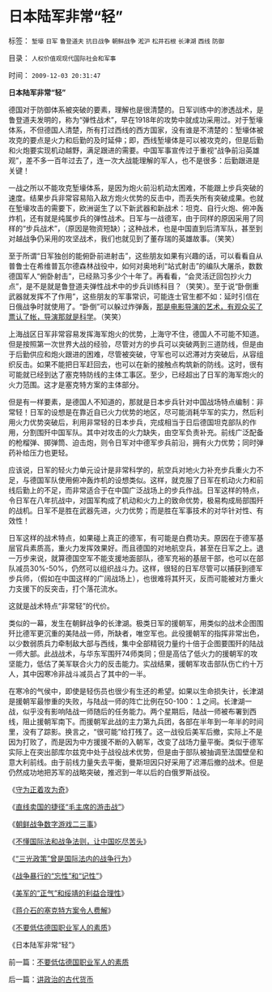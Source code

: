 # 日本陆军非常“轻”

标签： `堑壕` `日军` `鲁登道夫` `抗日战争` `朝鲜战争` `淞沪` `松井石根` `长津湖` `西线` `防御` 

目录： `人权价值观现代国际社会和军事`

时间： `2009-12-03 20:31:47`

**日本陆军非常“轻”**

德国对于防御体系被突破的要素，理解也是很清楚的。日军训练中的渗透战术，是鲁登道夫发明的，称为“弹性战术”，早在1918年的攻势中就成功采用过。对于堑壕体系，不但德国人清楚，所有打过西线的西方国家，没有谁是不清楚的：堑壕体被攻克的要点是火力和后勤的及时延伸；即，西线堑壕体是可以被攻克的，但是后勤和火炮要实现机动越野，满足跟进的需要。中国军事宣传过于重视“战争前沿英雄观”，差不多一百年过去了，连一次大战能理解的军人，也不是很多：后勤跟进是关键！

一战之所以不能攻克堑壕体系，是因为炮火前沿机动太困难，不能跟上步兵突破的速度。结果步兵非常容易陷入敌方炮火优势的反击中，而丢失所有突破成果。也就在堑壕攻击的需要下，欧洲诞生了以下新武器和新战术：坦克、自行火炮、俯冲轰炸机，还有就是纯属步兵的弹性战术。日军与一战德军，由于同样的原因采用了同样的“步兵战术”，（原因是物资短缺）；这种战术，也是中国直到后清军队，甚至到对越战争仍采用的攻坚战术，我们也就见到了董存瑞的英雄故事。（笑笑）

至于所谓“日军独创的能俯卧前进射击”，这些朋友如果有兴趣的话，可以看看自从普鲁士在希维普瓦尔德森林战役中，如何对奥地利“站式射击”的编队大屠杀，数数德国军人“俯卧射击”，已经熟习多少个十年了。再看看，“会灵活迂回包抄火力点”，是不是就是鲁登道夫弹性战术中的步兵训练科目？（笑笑）。至于说“卧倒重武器就发挥不了作用”，这些朋友的军事常识，可能连士官生都不如：延时引信在日俄战争时就使用了。“卧倒”可以躲过炸弹轰，[那是电影导演的艺术，有观众买了票认了帐，导演那就是科学](../../../2009/11/26/自愿交换是市场价值的唯一标准，和讲科学的艺术品.md)。（笑笑）

上海战区日军非常容易发挥海军炮火的优势，上海守不住，德国人不可能不知道。但是按照第一次世界大战的经验，尽管对方的步兵可以突破两到三道防线，但是由于后勤供应和炮火跟进的困难，尽管被突破，守军也可以迟滞对方突破后，从容组织反击。如果不能把日军赶回去，也可以在新的接触点构筑新的防线。这时，很有可能就已经到达了塞克特防线的主体工事区。至少，已经超出了日军的海军炮火的火力范围。这才是塞克特方案的主体部分。

但是有一样要素，是德国人不知道的，那就是日本步兵针对中国战场特点编制：非常轻！日军的设想是在靠近自已火力优势的地区，尽可能消耗华军的实力，然后利用火力优势突破后，利用非常轻的日本步兵，完成相当于日后德国坦克部队的作用，分割围歼中国军队。其中对攻击的火力缺失，由空军负责补充。前线广泛配备的枪榴弹、掷弹筒、迫击炮，则令日军对中德军步兵前沿，拥有火力优势；同时弹药补给压力也更轻。

应该说，日军的轻火力单元设计是非常科学的，航空兵对地火力补充步兵重火力不足，与德国军队使用俯冲轰炸机的设想类似。这样，就克服了日军在机动火力和前线后勤上的不足，而非常适合于在中国广泛战场上的步兵作战。日军这样的特点，令日军在八年抗战中，对国军构成了机动和火力上的致命优势，极易构成局部围歼的战机。日军不是胜在武器先进，火力优势；而是胜在军事技术的对华针对性、有效性！

日军这样的战术特点，如果碰上真正的德军，有可能是白费功夫。原因在于德军基层官兵素质高，重火力发挥效果好。而且德国的对地航空兵，甚至在日军之上。退一万步来说，就算德国空军不能支援地面部队，德军充裕的基层干部，也可以在部队减员30%-50%，仍然可以组织战斗力。这样，很轻的日军尽管可以捕获到德军步兵师，（假如在中国这样的广阔战场上），也很难将其歼灭，反而可能被对方重火力支援下的反突击，打个落花流水。

这就是战术特点“非常轻”的代价。

类似的一幕，发生在朝鲜战争的长津湖。极类日军的援朝军，用类似的战术企图围歼比德军更沉重的美陆战一师，所缺者，唯空军也。此役援朝军的指挥非常出色，以少数弱质兵力牵制敌大部与西线，集中全部精锐力量约十倍于企图要围歼的陆战一师大部。此战战术，与华东军围歼74师类同；但是高估了低火力的援朝军的攻坚能力，低估了美军联合火力的反击能力。实战结果，援朝军攻击部队伤亡约十万人，其中因寒冷非战斗减员占了其中的一半。

在寒冷的气侯中，即使是轻伤员也很少有生还的希望。如果以生命损失计，长津湖是援朝军最惨重的失败，与陆战一师的阵亡比例在50-100：１之间。长津湖一战，似乎没有影响陆战一师随后的任务能力。两个星期后，陆战一师被布署到西线，阻止援朝军南下。而援朝军此战的主力第九兵团，各部在半年到一年半的时间里，没有了踪影。换言之，“很可能”给打残了。这一战役后美军后撤，实际上不是因为打败了，而是因为中方援援不断的入朝军，改变了战场力量平衡。类似于德军实际上在突出部库尔兹克中处于战役战术优势，但是由于部队被抽调至法国壁垒和意大利前线。由于前线力量失去平衡，曼斯坦因只好采用了迟滞后撤的战术。但是仍然成功地把苏军的战略突破，推迟到一年以后的白俄罗斯战役。

《[守为正着攻为奇](../../../2009/6/23/守为正着攻为奇.md)》

《[直线卖国的捷径“毛主席的游击战”](../../../2009/11/29/不要再幻想“游击救国”.md)》

《[朝鲜战争数字游戏二三事](../../../2009/11/30/朝鲜战争数字游戏二三事.md)》

《[不懂国际法和战争法则，让中国吃尽苦头](../../../2009/11/30/不懂国际法和战争法则，让中国吃尽苦头.md)》

《[“三光政策”曾是国际法内的战争行为](../../../2009/12/1/“三光政策”曾是国际法内的战争行为.md)》

《[战争暴行的“忘性”和“记性”](../../../2009/12/1/战争暴行的“忘性”和“记性”.md)》

《[美军的“正气”和绥靖的利益合理性](../../../2009/12/2/美军的“正气”和绥靖的利益合理性.md)》

《[蒋介石的塞克特方案令人费解](../../../2009/12/3/蒋介石的塞克特方案令人费解.md)》

《[不要低估德国职业军人的素质](../../../2009/12/3/不要低估德国职业军人的素质.md)》

《日本陆军非常“轻”》



前一篇：[不要低估德国职业军人的素质](../../../2009/12/3/不要低估德国职业军人的素质.md)

后一篇：[讲政治的古代货币](../../../2009/12/4/讲政治的古代货币.md)